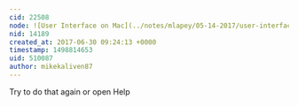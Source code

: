 ```yaml
---
cid: 22508
node: ![User Interface on Mac](../notes/mlapey/05-14-2017/user-interface-on-mac)
nid: 14189
created_at: 2017-06-30 09:24:13 +0000
timestamp: 1498814653
uid: 510087
author: mikekaliven87
---
```


Try to do that again or open Help